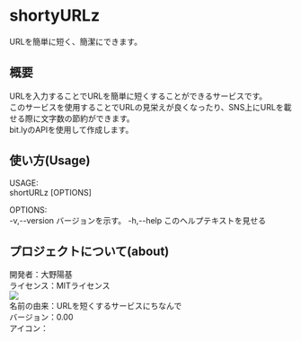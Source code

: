 # shortyURLz
URLを簡単に短く、簡潔にできます。

## 概要
URLを入力することでURLを簡単に短くすることができるサービスです。  
このサービスを使用することでURLの見栄えが良くなったり、SNS上にURLを載せる際に文字数の節約ができます。  
bit.lyのAPIを使用して作成します。  

## 使い方(Usage)
USAGE:  
    shortURLz [OPTIONS]<PATH>

OPTIONS:  
    -v,--version    バージョンを示す。
    -h,--help   このヘルプテキストを見せる

## プロジェクトについて(about)
開発者：大野陽基  
ライセンス：MITライセンス  
![](https://img.shields.io/badge/license-MIT-green)  
名前の由来：URLを短くするサービスにちなんで  
バージョン：0.00  
アイコン：